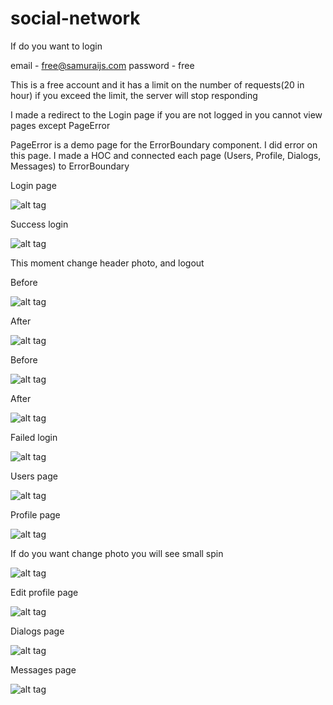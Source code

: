 # social-network

If do you want to login 

email - free@samuraijs.com
password - free

This is a free account and it has a limit on the number of requests(20 in hour)
if you exceed the limit, the server will stop responding

I made a redirect to the Login page if you are not logged in you cannot view pages except PageError

PageError is a demo page for the ErrorBoundary component. I did error on this page. 
I made a HOC and connected each page (Users, Profile, Dialogs, Messages) to ErrorBoundary


Login page

![alt tag](https://github.com/W-Shakespeare/img/blob/main/image_2021-03-01_09-58-53.png "Описание будет тут")

Success login

![alt tag](https://github.com/W-Shakespeare/img/blob/main/image_2021-03-01_09-59-38.png "Описание будет тут")

This moment change header photo, and logout

Before

![alt tag](https://github.com/W-Shakespeare/img/blob/main/pBefore.png "Описание будет тут")

After

![alt tag](https://github.com/W-Shakespeare/img/blob/main/afterP.png "Описание будет тут")

Before

![alt tag](https://github.com/W-Shakespeare/img/blob/main/bBefore.png "Описание будет тут")

After

![alt tag](https://github.com/W-Shakespeare/img/blob/main/bAfter.png "Описание будет тут")

Failed login

![alt tag](https://github.com/W-Shakespeare/img/blob/main/image_2021-03-01_09-59-10.png "Failed login")

Users page

![alt tag](https://github.com/W-Shakespeare/img/blob/main/image_2021-03-01_09-58-20.png "Описание будет тут")

Profile page

![alt tag](https://github.com/W-Shakespeare/img/blob/main/image_2021-03-01_09-56-00.png "Описание будет тут")

If do you want change photo you will see small spin

![alt tag](https://github.com/W-Shakespeare/img/blob/main/image_2021-03-01_10-15-36.png "Описание будет тут")

Edit profile page

![alt tag](https://github.com/W-Shakespeare/img/blob/main/image_2021-03-01_09-56-49.png "Описание будет тут")

Dialogs page

![alt tag](https://github.com/W-Shakespeare/img/blob/main/image_2021-03-01_09-39-57.png "Описание будет тут")

Messages page

![alt tag](https://github.com/W-Shakespeare/img/blob/main/image_2021-03-01_09-55-25.png "Описание будет тут")




